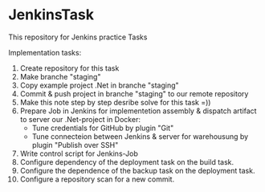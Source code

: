 # JenkinsTask
This repository for Jenkins practice Tasks

Implementation tasks:
1) Create repository for this task
2) Make branche "staging"
3) Copy example project .Net in branche "staging"
4) Commit & push project in branche "staging" to our remote repository
5) Make this note step by step desribe solve for this task =))
6) Prepare Job in Jenkins for implementetion  assembly & dispatch artifact to server our .Net-project in Docker:
    - Tune credentials for GitHub by plugin "Git"
    - Tune connecteion between  Jenkins  & server for warehousung by plugin "Publish over SSH"
7) Write control script for Jenkins-Job
8) Configure dependency of the deployment task on the build task.
9) Configure the dependence of the backup task on the deployment task.
10) Configure a repository scan for a new commit.

